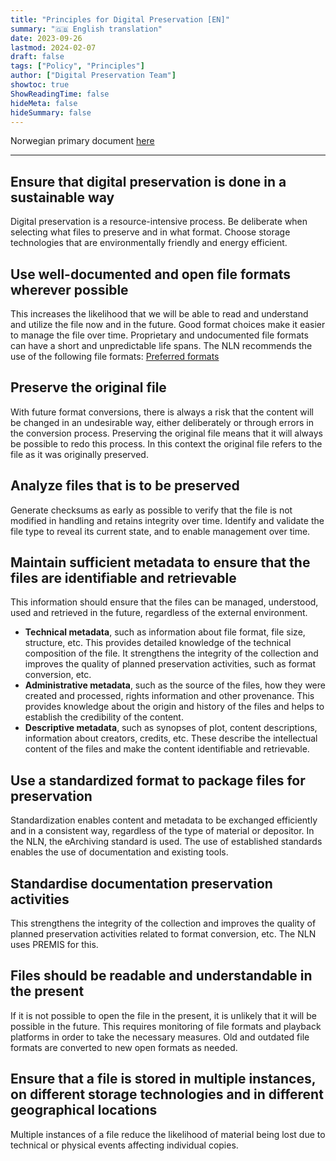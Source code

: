 ```yaml
---
title: "Principles for Digital Preservation [EN]"
summary: "🇬🇧 English translation"
date: 2023-09-26
lastmod: 2024-02-07
draft: false
tags: ["Policy", "Principles"]
author: ["Digital Preservation Team"]
showtoc: true
ShowReadingTime: false
hideMeta: false
hideSummary: false
---
```


Norwegian primary document [here](/docs/principles/nln-digipres-principles-no/)

---

## Ensure that digital preservation is done in a sustainable way
Digital preservation is a resource-intensive process. Be deliberate when selecting what files to preserve and in what format. Choose storage technologies that are environmentally friendly and energy efficient.

## Use well-documented and open file formats wherever possible
This increases the likelihood that we will be able to read and understand and utilize the file now and in the future. Good format choices make it easier to manage the file over time. Proprietary and undocumented file formats can have a short and unpredictable life spans. The NLN recommends the use of the following file formats: [Preferred formats](/docs/formats)

## Preserve the original file 
With future format conversions, there is always a risk that the content will be changed in an undesirable way, either deliberately or through errors in the conversion process. Preserving the original file means that it will always be possible to redo this process. In this context the original file refers to the file as it was originally preserved.

## Analyze files that is to be preserved
Generate checksums as early as possible to verify that the file is not modified in handling and retains integrity over time. Identify and validate the file type to reveal its current state, and to enable management over time.  


## Maintain sufficient metadata to ensure that the files are identifiable and retrievable
This information should ensure that the files can be managed, understood, used and retrieved in the future, regardless of the external environment.
- **Technical metadata**, such as information about file format, file size, structure, etc. This provides detailed knowledge of the technical composition of the file. It strengthens the integrity of the collection and improves the quality of planned preservation activities, such as format conversion, etc.
- **Administrative metadata**, such as the source of the files, how they were created and processed, rights information and other provenance. This provides knowledge about the origin and history of the files and helps to establish the credibility of the content.
- **Descriptive metadata**, such as synopses of plot, content descriptions, information about creators, credits, etc. These describe the intellectual content of the files and make the content identifiable and retrievable.

## Use a standardized format to package files for preservation
Standardization enables content and metadata to be exchanged efficiently and in a consistent way, regardless of the type of material or depositor. In the NLN, the eArchiving standard is used. The use of established standards enables the use of documentation and existing tools.

## Standardise documentation preservation activities
This strengthens the integrity of the collection and improves the quality of planned preservation activities related to format conversion, etc. The NLN uses PREMIS for this.

## Files should be readable and understandable in the present
If it is not possible to open the file in the present, it is unlikely that it will be possible in the future. This requires monitoring of file formats and playback platforms in order to take the necessary measures.
Old and outdated file formats are converted to new open formats as needed.

## Ensure that a file is stored in multiple instances, on different storage technologies and in different geographical locations
Multiple instances of a file reduce the likelihood of material being lost due to technical or physical events affecting individual copies. 

